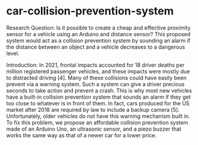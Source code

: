 # car-collision-prevention-system
Research Question: Is it possible to create a cheap and effective proximity sensor for a vehicle using an Arduino and distance sensor?  This proposed system would act as a collision prevention system by sounding an alarm if the distance between an object and a vehicle decreases to a dangerous level.

Introduction:
In 2021, frontal impacts accounted for 18 driver deaths per million registered passenger vehicles, and these impacts were mostly due to distracted driving [4]. Many of these collisions could have easily been prevent via a warning system. Such a system can give a driver precious seconds to take action and prevent a crash. This is why most new vehicles have a built-in collision prevention system that sounds an alarm if they get too close to whatever is in front of them. In fact, cars produced for the US market after 2018 are required by law to include a backup camera [5]. Unfortunately, older vehicles do not have this warning mechanism built in. To fix this problem, we propose an affordable collision prevention system made of an Arduino Uno, an ultrasonic sensor, and a piezo buzzer that works the same way as that of a newer car for a lower price.
